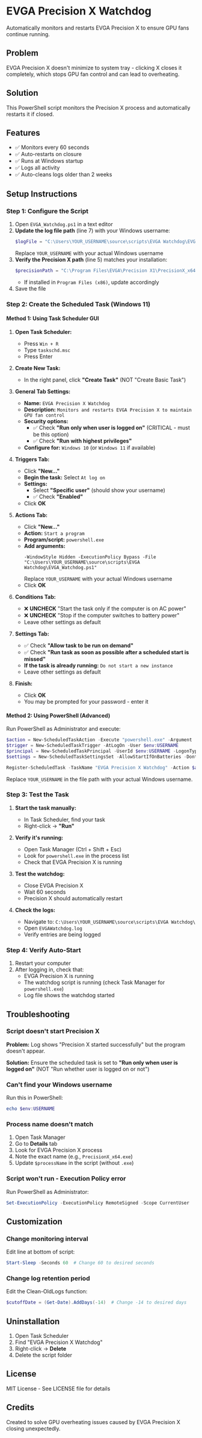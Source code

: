 # EVGA Precision X Watchdog

Automatically monitors and restarts EVGA Precision X to ensure GPU fans continue running.

## Problem

EVGA Precision X doesn't minimize to system tray - clicking X closes it completely, which stops GPU fan control and can lead to overheating.

## Solution

This PowerShell script monitors the Precision X process and automatically restarts it if closed.

## Features

- ✅ Monitors every 60 seconds
- ✅ Auto-restarts on closure
- ✅ Runs at Windows startup
- ✅ Logs all activity
- ✅ Auto-cleans logs older than 2 weeks

## Setup Instructions

### Step 1: Configure the Script

1. Open `EVGA_Watchdog.ps1` in a text editor
2. **Update the log file path** (line 7) with your Windows username:
   ```powershell
   $logFile = "C:\Users\YOUR_USERNAME\source\scripts\EVGA Watchdog\EVGAWatchdog.log"
   ```
   Replace `YOUR_USERNAME` with your actual Windows username
3. **Verify the Precision X path** (line 5) matches your installation:
   ```powershell
   $precisionPath = "C:\Program Files\EVGA\Precision X1\PrecisionX_x64.exe"
   ```
   - If installed in `Program Files (x86)`, update accordingly
4. Save the file

### Step 2: Create the Scheduled Task (Windows 11)

#### Method 1: Using Task Scheduler GUI

1. **Open Task Scheduler:**
   - Press `Win + R`
   - Type `taskschd.msc`
   - Press Enter

2. **Create New Task:**
   - In the right panel, click **"Create Task"** (NOT "Create Basic Task")

3. **General Tab Settings:**
   - **Name:** `EVGA Precision X Watchdog`
   - **Description:** `Monitors and restarts EVGA Precision X to maintain GPU fan control`
   - **Security options:**
     - ✅ Check **"Run only when user is logged on"** (CRITICAL - must be this option)
     - ✅ Check **"Run with highest privileges"**
   - **Configure for:** `Windows 10` (or `Windows 11` if available)

4. **Triggers Tab:**
   - Click **"New..."**
   - **Begin the task:** Select `At log on`
   - **Settings:**
     - Select **"Specific user"** (should show your username)
     - ✅ Check **"Enabled"**
   - Click **OK**

5. **Actions Tab:**
   - Click **"New..."**
   - **Action:** `Start a program`
   - **Program/script:** `powershell.exe`
   - **Add arguments:**
     ```
     -WindowStyle Hidden -ExecutionPolicy Bypass -File "C:\Users\YOUR_USERNAME\source\scripts\EVGA Watchdog\EVGA_Watchdog.ps1"
     ```
     Replace `YOUR_USERNAME` with your actual Windows username
   - Click **OK**

6. **Conditions Tab:**
   - ❌ **UNCHECK** "Start the task only if the computer is on AC power"
   - ❌ **UNCHECK** "Stop if the computer switches to battery power"
   - Leave other settings as default

7. **Settings Tab:**
   - ✅ Check **"Allow task to be run on demand"**
   - ✅ Check **"Run task as soon as possible after a scheduled start is missed"**
   - **If the task is already running:** `Do not start a new instance`
   - Leave other settings as default

8. **Finish:**
   - Click **OK**
   - You may be prompted for your password - enter it

#### Method 2: Using PowerShell (Advanced)

Run PowerShell as Administrator and execute:

```powershell
$action = New-ScheduledTaskAction -Execute "powershell.exe" -Argument '-WindowStyle Hidden -ExecutionPolicy Bypass -File "C:\Users\YOUR_USERNAME\source\scripts\EVGA Watchdog\EVGA_Watchdog.ps1"'
$trigger = New-ScheduledTaskTrigger -AtLogOn -User $env:USERNAME
$principal = New-ScheduledTaskPrincipal -UserId $env:USERNAME -LogonType Interactive -RunLevel Highest
$settings = New-ScheduledTaskSettingsSet -AllowStartIfOnBatteries -DontStopIfGoingOnBatteries -StartWhenAvailable

Register-ScheduledTask -TaskName "EVGA Precision X Watchdog" -Action $action -Trigger $trigger -Principal $principal -Settings $settings -Description "Monitors and restarts EVGA Precision X to maintain GPU fan control"
```

Replace `YOUR_USERNAME` in the file path with your actual Windows username.

### Step 3: Test the Task

1. **Start the task manually:**
   - In Task Scheduler, find your task
   - Right-click → **"Run"**

2. **Verify it's running:**
   - Open Task Manager (Ctrl + Shift + Esc)
   - Look for `powershell.exe` in the process list
   - Check that EVGA Precision X is running

3. **Test the watchdog:**
   - Close EVGA Precision X
   - Wait 60 seconds
   - Precision X should automatically restart

4. **Check the logs:**
   - Navigate to: `C:\Users\YOUR_USERNAME\source\scripts\EVGA Watchdog\`
   - Open `EVGAWatchdog.log`
   - Verify entries are being logged

### Step 4: Verify Auto-Start

1. Restart your computer
2. After logging in, check that:
   - EVGA Precision X is running
   - The watchdog script is running (check Task Manager for `powershell.exe`)
   - Log file shows the watchdog started

## Troubleshooting

### Script doesn't start Precision X

**Problem:** Log shows "Precision X started successfully" but the program doesn't appear.

**Solution:** Ensure the scheduled task is set to **"Run only when user is logged on"** (NOT "Run whether user is logged on or not")

### Can't find your Windows username

Run this in PowerShell:
```powershell
echo $env:USERNAME
```

### Process name doesn't match

1. Open Task Manager
2. Go to **Details** tab
3. Look for EVGA Precision X process
4. Note the exact name (e.g., `PrecisionX_x64.exe`)
5. Update `$processName` in the script (without `.exe`)

### Script won't run - Execution Policy error

Run PowerShell as Administrator:
```powershell
Set-ExecutionPolicy -ExecutionPolicy RemoteSigned -Scope CurrentUser
```

## Customization

### Change monitoring interval

Edit line at bottom of script:
```powershell
Start-Sleep -Seconds 60  # Change 60 to desired seconds
```

### Change log retention period

Edit the Clean-OldLogs function:
```powershell
$cutoffDate = (Get-Date).AddDays(-14)  # Change -14 to desired days
```

## Uninstallation

1. Open Task Scheduler
2. Find "EVGA Precision X Watchdog"
3. Right-click → **Delete**
4. Delete the script folder

## License

MIT License - See LICENSE file for details

## Credits

Created to solve GPU overheating issues caused by EVGA Precision X closing unexpectedly.